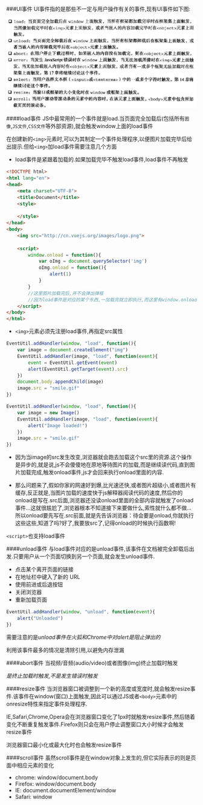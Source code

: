 ###UI事件
UI事件指的是那些不一定与用户操作有关的事件,现有UI事件如下图:

![UI-event-type.png](img/UI-event-type.png)

####load事件
JS中最常用的一个事件就是load.当页面完全加载后(包括所有`图像`,`JS文件`,`CSS文件`等外部资源),就会触发window上面的load事件

在创建新的`<img>`元素时,可以为其制定一个事件处理程序,以便图片加载完毕后给出提示.但给`<img>`加load事件需要注意几个方面

- load事件是紧跟着加载的.如果加载完毕不触发load事件,load事件不再触发

```html
<!DOCTYPE html>
<html lang="en">
<head>
    <meta charset="UTF-8">
    <title>Document</title>
    <style>
        
    </style>
</head>
<body>
    <img src="http://cn.vuejs.org/images/logo.png">

    <script>
        window.onload = function(){
            var oImg = document.querySelector('img')
            oImg.onload = function(){
                alert(1)
            }
        }
        //这里图片加载完后,并不会弹出弹框
        //因为load事件是对应的某个东西,一加载完就立即执行,而这里有window.onload,所以当img一加载完,window.onload并不会执行,而当window.onload执行的时候,img的load事件已经不存在,无从谈起
    </script>
</body>
</html>
```

- `<img>`元素必须先注册load事件,再指定src属性

```javascript
EventUtil.addHandler(window, "load", function(){
    var image = document.createElement("img")
    EventUtil.addHandler(image, "load", function(event){
        event = EventUtil.getEvent(event)
        alert(EventUtil.getTarget(event).src)
    })
    document.body.appendChild(image)
    image.src = "smile.gif"          
})
```

```javascript
EventUtil.addHandler(window, "load", function(){
    var image = new Image()
    EventUtil.addHandler(image, "load", function(event){
        alert("Image loaded!")
    })
    image.src = "smile.gif"        
})
```

- 因为当image的src发生改变,浏览器就会跑去加载这个src里的资源.这个操作是异步的,就是说,js不会傻傻地在原地等待图片的加载,而是继续读代码,直到图片加载完成,触发onload事件,js才会回来执行onload里面的内容.

- 那么问题来了,假如你家的网速好到爆,比光速还快,或者图片超级小,或者图片有缓存,反正就是,当图片加载的速度快于js解释器阅读代码的速度,然后你的onload是写在.src后面,浏览器还没读onload里面的全部内容就触发了onload事件...这就很尴尬了,浏览器根本不知道接下来要做什么,索性就什么都不做...所以onload要先写在.src前面,就是先告诉浏览器：待会要是onload,你就执行这些这些,知道了吗?好了,我要放src了,记得onload的时候执行函数啊!

`<script>`也支持load事件

####unload事件
与load事件对应的是unload事件,该事件在文档被完全卸载后出发.只要用户从一个页面切换到另一个页面,就会发生unload事件.

- 点击某个离开页面的链接 
- 在地址栏中键入了新的 URL 
- 使用前进或后退按钮 
- 关闭浏览器 
- 重新加载页面

```javascript
EventUtil.addHandler(window, "unload", function(event){
    alert("Unloaded")
})
```

需要注意的是*unload事件在火狐和Chrome中对alert是阻止弹出的*

利用该事件最多的情况是清除引用,以避免内存泄漏

####abort事件
当视频/音频(audio/video)或者图像(img)终止加载时触发

*是终止加载时触发,不是发生错误时触发*

####resize事件
当浏览器窗口被调整到一个新的高度或宽度时,就会触发resize事件.该事件在window(窗口)上面触发,因此可以通过JS或者`<body>`元素中的onresize特性来指定事件处理程序.

IE,Safari,Chrome,Opera会在浏览器窗口变化了1px时就触发resize事件,然后随着变化不断重复触发事件.Firefox则只会在用户停止调整窗口大小时候才会触发resize事件

浏览器窗口最小化或最大化时也会触发resize事件

####scroll事件
虽然scroll事件是在window对象上发生的,但它实际表示的则是页面中相应元素的变化

- chrome: window/document.body
- Firefox: window/document.body
- IE: document.documentElement/window
- Safari: window

